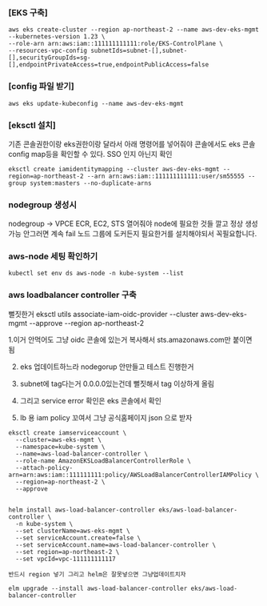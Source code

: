 ### [EKS 구축]

```
aws eks create-cluster --region ap-northeast-2 --name aws-dev-eks-mgmt --kubernetes-version 1.23 \
--role-arn arn:aws:iam::111111111111:role/EKS-ControlPlane \
--resources-vpc-config subnetIds=subnet-[],subnet-[],securityGroupIds=sg-[],endpointPrivateAccess=true,endpointPublicAccess=false
```

### [config 파일 받기]

```
aws eks update-kubeconfig --name aws-dev-eks-mgmt
```

### [eksctl 설치]

기존 콘솔권한이랑 eks권한이랑 달라서 아래 명령어를 넣어줘야 콘솔에서도 eks 콘솔 config map등을 확인할 수 있다. SSO 인지 아닌지 확인

```
eksctl create iamidentitymapping --cluster aws-dev-eks-mgmt --region=ap-northeast-2 --arn arn:aws:iam::111111111111:user/sm55555 --group system:masters --no-duplicate-arns
```

### nodegroup 생성시 

nodegroup -> VPCE ECR, EC2, STS 열어줘야 node에 필요한 것들 깔고 정상 생성 가능 안그러면 계속 fail 노드 그룹에 도커든지 필요한거를 설치해야되서 꼭필요합니다.

### aws-node 세팅 확인하기

```
kubectl set env ds aws-node -n kube-system --list
```

### aws loadbalancer controller 구축

뻘짓한거 
eksctl utils associate-iam-oidc-provider --cluster aws-dev-eks-mgmt --approve --region ap-northeast-2

1.이거 안먹어도 그냥 oidc 콘솔에 있는거 복사해서 sts.amazonaws.com만 붙이면 됨

2. eks 업데이트하느라 nodegorup 안만들고 테스트 진행한거

3. subnet에 tag다는거 0.0.0.0있는건데 뻘짓해서 tag 이상하게 올림

4. 그리고 service error 확인은 eks 콘솔에서 확인

5. lb 용 iam policy 꼬여서 그냥 공식홈페이지 json 으로 받자 

```
eksctl create iamserviceaccount \
  --cluster=aws-eks-mgmt \
  --namespace=kube-system \
  --name=aws-load-balancer-controller \
  --role-name AmazonEKSLoadBalancerControllerRole \
  --attach-policy-arn=arn:aws:iam::111111111:policy/AWSLoadBalancerControllerIAMPolicy \
  --region=ap-northeast-2 \
  --approve


helm install aws-load-balancer-controller eks/aws-load-balancer-controller \
  -n kube-system \
  --set clusterName=aws-eks-mgmt \
  --set serviceAccount.create=false \
  --set serviceAccount.name=aws-load-balancer-controller \
  --set region=ap-northeast-2 \
  --set vpcId=vpc-111111111117

반드시 region 넣기 그리고 helm은 잘못넣으면 그냥업데이트치자

elm upgrade --install aws-load-balancer-controller eks/aws-load-balancer-controller
```






